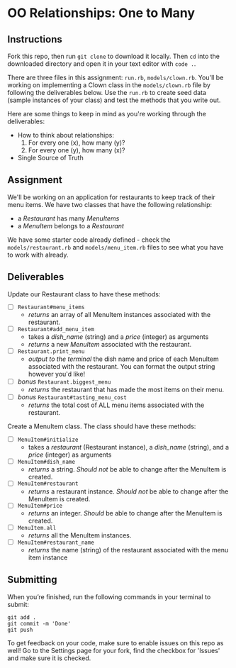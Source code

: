 # OO Relationships: One to Many

## Instructions

Fork this repo, then run `git clone` to download it locally. Then `cd` into the downloaded directory and open it in your text editor with `code .`.

There are three files in this assignment: `run.rb`, `models/clown.rb`. You'll be working on implementing a Clown class in the `models/clown.rb` file by following the deliverables below. Use the `run.rb` to create seed data (sample instances of your class) and test the methods that you write out.

Here are some things to keep in mind as you're working through the deliverables:

- How to think about relationships:
    1. For every one (x), how many (y)?
    2. For every one (y), how many (x)?
- Single Source of Truth

## Assignment

We'll be working on an application for restaurants to keep track of their menu items. We have two classes that have the following relationship:

- a _Restaurant_ has many _MenuItems_
- a _MenuItem_ belongs to a _Restaurant_

We have some starter code already defined - check the `models/restaurant.rb` and `models/menu_item.rb` files to see what you have to work with already.

## Deliverables
Update our Restaurant class to have these methods:
- [ ] `Restaurant#menu_items` 
    - *returns* an array of all MenuItem instances associated with the restaurant.
- [ ] `Restaurant#add_menu_item` 
    - takes a *dish_name* (string) and a *price* (integer) as arguments
    - *returns* a new *MenuItem* associated with the restaurant.
- [ ] `Restaurant.print_menu` 
    - *output to the terminal* the dish name and price of each MenuItem associated with the restaurant. You can format the output string however you'd like!
- [ ] *bonus* `Restaurant.biggest_menu`
    - *returns* the restaurant that has made the most items on their menu.
- [ ] *bonus* `Restaurant#tasting_menu_cost`
    - *returns* the total cost of ALL menu items associated with the restaurant.

Create a MenuItem class. The class should have these methods:
- [ ] `MenuItem#initialize` 
    - takes a *restaurant* (Restaurant instance), a *dish_name* (string), and a *price* (integer) as arguments
- [ ] `MenuItem#dish_name` 
    - *returns* a string. _Should not_ be able to change after the MenuItem is created.
- [ ] `MenuItem#restaurant` 
    - *returns* a restaurant instance. _Should not_ be able to change after the MenuItem is created.
- [ ] `MenuItem#price` 
    - *returns* an integer. _Should_ be able to change after the MenuItem is created.
- [ ] `MenuItem.all` 
    - *returns* all the MenuItem instances.
- [ ] `MenuItem#restaurant_name` 
    - *returns* the name (string) of the restaurant associated with the menu item instance
    

## Submitting

When you’re finished, run the following commands in your terminal to submit:

```
git add .
git commit -m 'Done'
git push
```

To get feedback on your code, make sure to enable issues on this repo as well! Go to the Settings page for your fork, find the checkbox for 'Issues' and make sure it is checked.
